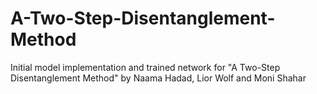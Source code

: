 # A-Two-Step-Disentanglement-Method
Initial model implementation and trained network for "A Two-Step Disentanglement Method" by Naama Hadad, Lior Wolf and Moni Shahar
